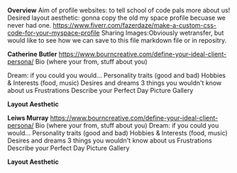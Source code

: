 **Overview**
Aim of profile websites: to tell school of code pals more about us!
Desired layout aesthetic: gonna copy the old my space profile becuase we never had one. 
https://www.fiverr.com/fazerdaze/make-a-custom-css-code-for-your-myspace-profile
Sharing Images:Obviously wetransfer, but would like to see how we can save to this file markdown file or in repositry. 

**Catherine Butler** 
https://www.bourncreative.com/define-your-ideal-client-persona/
Bio (where your from, stuff about you)

Dream: if you could you would... 
Personality traits (good and bad)
Hobbies & Interests (food, music)
Desires and dreams
3 things you wouldn't know about us
Frustrations
Describe your Perfect Day 
Picture Gallery  

**Layout Aesthetic**


**Leiws Murray** 
https://www.bourncreative.com/define-your-ideal-client-persona/
Bio (where your from, stuff about you)
Dream: if you could you would... 
Personality traits (good and bad)
Hobbies & Interests (food, music)
Desires and dreams
3 things you wouldn't know about us
Frustrations
Describe your Perfect Day 
Picture Gallery  

**Layout Aesthetic**